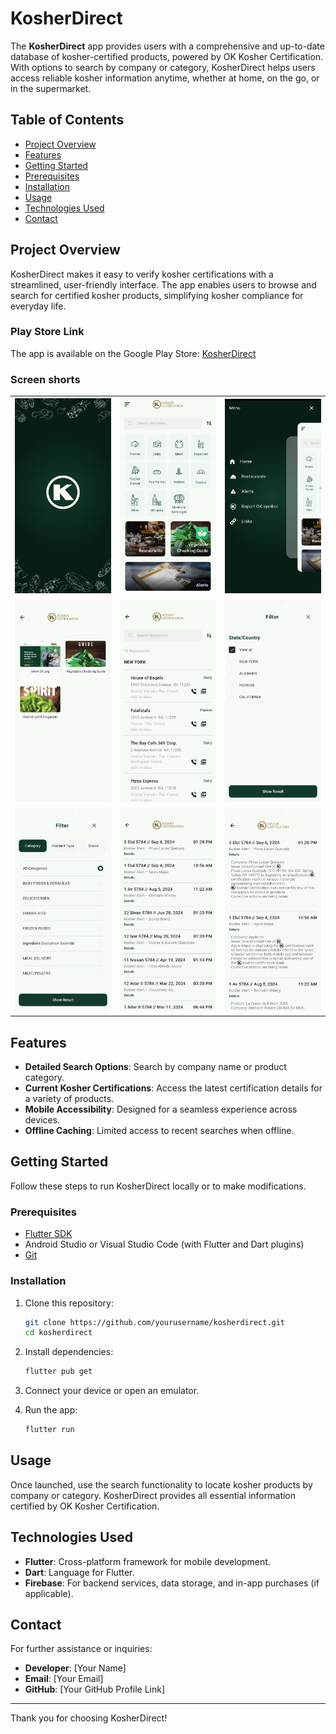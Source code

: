 # KosherDirect

The **KosherDirect** app provides users with a comprehensive and up-to-date database of kosher-certified products, powered by OK Kosher Certification. With options to search by company or category, KosherDirect helps users access reliable kosher information anytime, whether at home, on the go, or in the supermarket.

## Table of Contents

- [Project Overview](#project-overview)
- [Features](#features)
- [Getting Started](#getting-started)
- [Prerequisites](#prerequisites)
- [Installation](#installation)
- [Usage](#usage)
- [Technologies Used](#technologies-used)
- [Contact](#contact)

## Project Overview

KosherDirect makes it easy to verify kosher certifications with a streamlined, user-friendly interface. The app enables users to browse and search for certified kosher products, simplifying kosher compliance for everyday life.

### Play Store Link

The app is available on the Google Play Store: [KosherDirect](https://play.google.com/store/apps/details?id=com.okkosher.foodguide)
### Screen shorts
<div >
  <table>
    <tr>
      <td><img src="screenshots/splash-screen.jpg" alt="splash-screen" width="200"/></td>
      <td><img src="screenshots/home-screen-categories-grid.jpg" alt="Home Screen" width="200"/></td>
      <td><img src="screenshots/navigation-menu.jpg" alt="Navigation Menu" width="200"/></td>
    </tr>
   <tr>
      <td><img src="screenshots/resources.jpg" alt="splash-screen" width="200"/></td>
      <td><img src="screenshots/restaurants_ny_listing.jpg" alt="Home Screen" width="200"/></td>
      <td><img src="screenshots/state_filter.jpg" alt="Navigation Menu" width="200"/></td>
    </tr>
   <tr>
      <td><img src="screenshots/category-filter-menu.jpg" alt="splash-screen" width="200"/></td>
      <td><img src="screenshots/alerts_list.jpg" alt="Home Screen" width="200"/></td>
      <td><img src="screenshots/alert_details.jpg" alt="Navigation Menu" width="200"/></td>
    </tr>
  </table>
</div>

## Features

- **Detailed Search Options**: Search by company name or product category.
- **Current Kosher Certifications**: Access the latest certification details for a variety of products.
- **Mobile Accessibility**: Designed for a seamless experience across devices.
- **Offline Caching**: Limited access to recent searches when offline.

## Getting Started

Follow these steps to run KosherDirect locally or to make modifications.

### Prerequisites

- [Flutter SDK](https://flutter.dev/docs/get-started/install)
- Android Studio or Visual Studio Code (with Flutter and Dart plugins)
- [Git](https://git-scm.com/)

### Installation

1. Clone this repository:

    ```bash
    git clone https://github.com/yourusername/kosherdirect.git
    cd kosherdirect
    ```

2. Install dependencies:

    ```bash
    flutter pub get
    ```

3. Connect your device or open an emulator.

4. Run the app:

    ```bash
    flutter run
    ```

## Usage

Once launched, use the search functionality to locate kosher products by company or category. KosherDirect provides all essential information certified by OK Kosher Certification.

## Technologies Used

- **Flutter**: Cross-platform framework for mobile development.
- **Dart**: Language for Flutter.
- **Firebase**: For backend services, data storage, and in-app purchases (if applicable).

## Contact

For further assistance or inquiries:

- **Developer**: [Your Name]
- **Email**: [Your Email]
- **GitHub**: [Your GitHub Profile Link]

---

Thank you for choosing KosherDirect!
